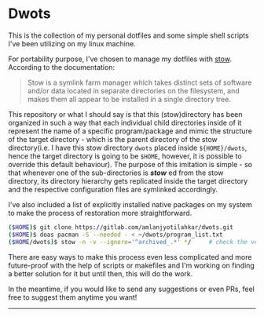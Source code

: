 # Dwots 

This is the collection of my personal dotfiles and some simple shell scripts I've been utilizing on my linux machine.

For portability purpose, I've chosen to manage my dotfiles with [stow](https://www.gnu.org/software/stow/ "ganoo stow to be precise").
According to the documentation:
>  Stow is a symlink farm manager which takes distinct sets of software and/or data located in separate directories on the filesystem, and makes them all appear to be installed in a single directory tree. 

This repository or what I should say is that this (stow)directory has been organized in such a way that each individual child directories inside of it represent the name of a specific program/package and mimic the structure of the target directory - which is the parent directory of the stow directory(i.e. I have this stow directory `dwots` placed inside `${HOME}/dwots`,
hence the target directory is going to be `$HOME`, however, it is possible to override this default behaviour).
The purpose of this imitation is simple - so that whenever one of the sub-directories is  ***stow*** ed from the stow directory, its directory hierarchy gets replicated inside the target directory and the respective configuration files are symlinked accordingly.

I've also included a list of explicitly installed native packages on my system to make the process of restoration more straightforward.

```bash
($HOME)$ git clone https://gitlab.com/amlanjyotilahkar/dwots.git
($HOME)$ doas pacman -S --needed - < ~/dwots/program_list.txt
($HOME/dwots)$ stow -n -v --ignore='^archived_.*' */     # check the verbose output of what stow "will" do without modifying the filesystem
```

There are easy ways to make this process even less complicated and more future-proof with the help of scripts or makefiles and I'm working on finding a better solution for it but until then, this will do the work.

In the meantime, if you would like to send any suggestions or even PRs, feel free to suggest them anytime you want!

---
